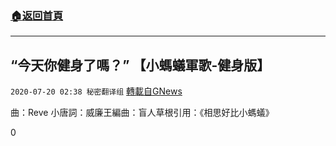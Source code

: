 ###  [:house:返回首頁](https://github.com/ourhimalayas/txt)
---

## “今天你健身了嗎？” 【小螞蟻軍歌-健身版】
`2020-07-20 02:38 秘密翻译组` [轉載自GNews](https://gnews.org/zh-hant/270192/)

曲：Reve 小唐詞：威廉王編曲：盲人草根引用：《相思好比小螞蟻》

0
